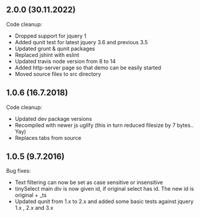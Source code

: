 ## 2.0.0 (30.11.2022)

Code cleanup:

- Dropped support for jquery 1
- Added qunit test for latest jquery 3.6 and previous 3.5
- Updated grunt & qunit packages
- Replaced jshint with eslint
- Updated travis node version from 8 to 14
- Added http-server page so that demo can be easily started
- Moved source files to src directory

## 1.0.6 (16.7.2018)

Code cleanup:

- Updated dev package versions
- Recompiled with newer js uglify (this in turn reduced filesize by 7 bytes.. Yay)
- Replaces tabs from source

## 1.0.5 (9.7.2016)

Bug fixes:

- Text filtering can now be set as case sensitive or insensitive
- tinySelect main div is now given id, if original select has id. The new id is original + _ts
- Updated qunit from 1.x to 2.x and added some basic tests against jquery 1.x , 2.x and 3.x
